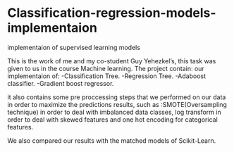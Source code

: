 # Classification-regression-models-implementaion
implementaion of supervised learning models

This is the work of me and my co-student Guy Yehezkel’s, this task was given to us in the course Machine learning.
The project contain:
our implementaion of:
-Classification Tree.
-Regression Tree.
-Adaboost classifier.
-Gradient boost regressor.

it also contains some pre proccessing steps that we performed on our data in order to maximize the predictions results,
such as :SMOTE(Oversampling technique) in order to deal with imbalanced data classes,
log transform in order to deal with skewed features and one hot encoding for categorical features.

We also compared our results with the matched models of Scikit-Learn.
